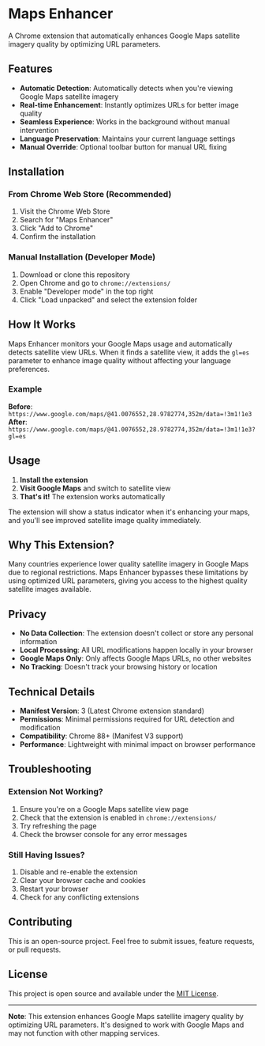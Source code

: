 # Maps Enhancer

A Chrome extension that automatically enhances Google Maps satellite imagery quality by optimizing URL parameters.

## Features

- **Automatic Detection**: Automatically detects when you're viewing Google Maps satellite imagery
- **Real-time Enhancement**: Instantly optimizes URLs for better image quality
- **Seamless Experience**: Works in the background without manual intervention
- **Language Preservation**: Maintains your current language settings
- **Manual Override**: Optional toolbar button for manual URL fixing

## Installation

### From Chrome Web Store (Recommended)
1. Visit the Chrome Web Store
2. Search for "Maps Enhancer"
3. Click "Add to Chrome"
4. Confirm the installation

### Manual Installation (Developer Mode)
1. Download or clone this repository
2. Open Chrome and go to `chrome://extensions/`
3. Enable "Developer mode" in the top right
4. Click "Load unpacked" and select the extension folder

## How It Works

Maps Enhancer monitors your Google Maps usage and automatically detects satellite view URLs. When it finds a satellite view, it adds the `gl=es` parameter to enhance image quality without affecting your language preferences.

### Example
**Before**: `https://www.google.com/maps/@41.0076552,28.9782774,352m/data=!3m1!1e3`
**After**: `https://www.google.com/maps/@41.0076552,28.9782774,352m/data=!3m1!1e3?gl=es`

## Usage

1. **Install the extension**
2. **Visit Google Maps** and switch to satellite view
3. **That's it!** The extension works automatically

The extension will show a status indicator when it's enhancing your maps, and you'll see improved satellite image quality immediately.

## Why This Extension?

Many countries experience lower quality satellite imagery in Google Maps due to regional restrictions. Maps Enhancer bypasses these limitations by using optimized URL parameters, giving you access to the highest quality satellite images available.

## Privacy

- **No Data Collection**: The extension doesn't collect or store any personal information
- **Local Processing**: All URL modifications happen locally in your browser
- **Google Maps Only**: Only affects Google Maps URLs, no other websites
- **No Tracking**: Doesn't track your browsing history or location

## Technical Details

- **Manifest Version**: 3 (Latest Chrome extension standard)
- **Permissions**: Minimal permissions required for URL detection and modification
- **Compatibility**: Chrome 88+ (Manifest V3 support)
- **Performance**: Lightweight with minimal impact on browser performance

## Troubleshooting

### Extension Not Working?
1. Ensure you're on a Google Maps satellite view page
2. Check that the extension is enabled in `chrome://extensions/`
3. Try refreshing the page
4. Check the browser console for any error messages

### Still Having Issues?
1. Disable and re-enable the extension
2. Clear your browser cache and cookies
3. Restart your browser
4. Check for any conflicting extensions

## Contributing

This is an open-source project. Feel free to submit issues, feature requests, or pull requests.

## License

This project is open source and available under the [MIT License](LICENSE).

---

**Note**: This extension enhances Google Maps satellite imagery quality by optimizing URL parameters. It's designed to work with Google Maps and may not function with other mapping services.
